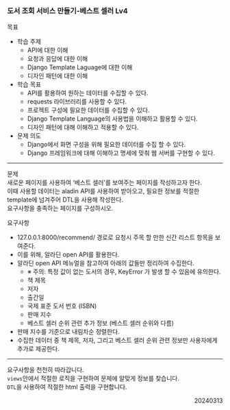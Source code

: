 ### 도서 조회 서비스 만들기-베스트 셀러 Lv4
목표  
  - 학습 주제
    - API에 대한 이해 
    - 요청과 응답에 대한 이해 
    - Django Template Laguage에 대한 이해 
    - 디자인 패턴에 대한 이해
  - 학습 목표
    - API를 활용하여 원하는 데이터를 수집할 수 있다. 
    - requests 라이브러리를 사용할 수 있다. 
    - 프로젝트 구성에 필요한 데이터를 수집할 수 있다. 
    - Django Template Language의 사용법을 이해하고 활용할 수 있다. 
    - 디자인 패턴에 대해 이해하고 적용할 수 있다.
  - 문제 의도
    - Django에서 화면 구성을 위해 필요한 데이터를 수집 할 수 있다.
    - Django 프레임워크에 대해 이해하고 명세에 맞춰 웹 서버를 구현할 수 있다.
---
문제  
새로운 페이지를 사용하여 ‘베스트 셀러’를 보여주는 페이지를 작성하고자 한다.  
이때 사용할 데이터는 aladin API를 사용하여 받아오고, 필요한 정보를 적절한 template에 넘겨주어 DTL을 사용해 작성한다.  
요구사항을 충족하는 페이지를 구성하시오.  

요구사항  
- 127.0.0.1:8000/recommend/ 경로로 요청시 주목 할 만한 신간 리스트 항목을 보여준다.
- 이를 위해, 알라딘 open API를 활용한다.
- 알라딘 open API 메뉴얼을 참고하여 아래의 값들만 정리하여 수집한다.
  - ※ 주의: 특정 값이 없는 도서의 경우, KeyError 가 발생 할 수 있음에 유의한다.	
  - 책 제목
  - 저자
  - 출간일
  - 국제 표준 도서 번호 (ISBN)
  - 판매 지수
  - 베스트 셀러 순위 관련 추가 정보 (베스트 셀러 순위와 다름)
- 판매 지수를 기준으로 내림차순 정렬한다.
- 수집한 데이터 중 책 제목, 저자, 그리고 베스트 셀러 순위 관련 정보만 사용자에게 추가로 제공한다.
---
요구사항을 천천히 따라갑니다.  
`views`안에서 적절한 로직을 구현하여 문제에 알맞게 정보를 찾습니다.  
`DTL`을 사용하여 적절한 html 출력을 구현합니다.
<div style="text-align: right">20240313</div>